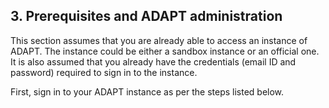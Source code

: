 ## 3. Prerequisites and ADAPT administration <!-- {docsify-ignore} -->

This section assumes that you are already able to access an instance of
ADAPT. The instance could be either a sandbox instance or an official
one. It is also assumed that you already have the credentials (email ID
and password) required to sign in to the instance.

First, sign in to your ADAPT instance as per the steps listed below.
